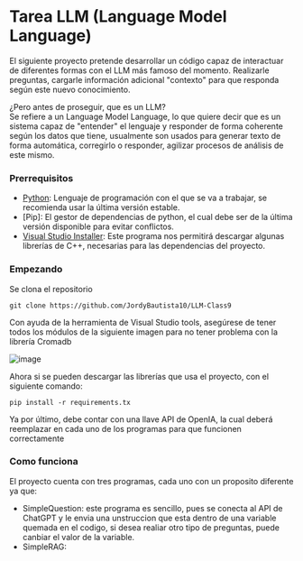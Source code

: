 # Tarea LLM (Language Model Language)

El siguiente proyecto pretende desarrollar un código capaz de interactuar de diferentes formas con el LLM más famoso del momento. Realizarle preguntas, cargarle información adicional "contexto" 
para que responda según este nuevo conocimiento.

¿Pero antes de proseguir, que es un LLM?  
Se refiere a un Language Model Language, lo que quiere decir que es un sistema capaz de "entender" el lenguaje y responder de forma coherente según los datos que tiene, usualmente son usados
para generar texto de forma automática, corregirlo o responder, agilizar procesos de análisis de este mismo.

### Prerrequisitos

- [Python](https://www.python.org/downloads/): Lenguaje de programación con el que se va a trabajar, se recomienda usar la última versión estable.
- [Pip]: El gestor de dependencias de python, el cual debe ser de la última versión disponible para evitar conflictos.
- [Visual Studio Installer](https://visualstudio.microsoft.com/es/downloads/): Este programa nos permitirá descargar algunas librerías de C++, necesarias para las dependencias del proyecto.


### Empezando

Se clona el repositorio

~~~
git clone https://github.com/JordyBautista10/LLM-Class9
~~~

Con ayuda de la herramienta de Visual Studio tools, asegúrese de tener todos los módulos de la siguiente imagen para no tener problema con la librería Cromadb

![image](https://github.com/JordyBautista10/LLM-Class9/assets/123812969/de1c2211-1568-4847-ab76-a82c582360fb)

Ahora si se pueden descargar las librerías que usa el proyecto, con el siguiente comando:

~~~
pip install -r requirements.tx
~~~

Ya por último, debe contar con una llave API de OpenIA, la cual deberá reemplazar en cada uno de los programas para que  funcionen correctamente


### Como funciona

El proyecto cuenta con tres programas, cada uno con un proposito diferente ya que:
- SimpleQuestion: este programa es sencillo, pues se conecta al API de ChatGPT y le envia una unstruccion que esta dentro de una variable quemada en el codigo, si desea realiar otro tipo de preguntas,
puede canbiar el valor de la variable.
- SimpleRAG:
